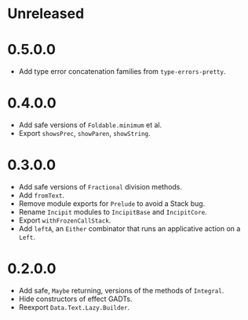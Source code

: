 # Unreleased

# 0.5.0.0

* Add type error concatenation families from `type-errors-pretty`.

# 0.4.0.0

* Add safe versions of `Foldable.minimum` et al.
* Export `showsPrec`, `showParen`, `showString`.

# 0.3.0.0

* Add safe versions of `Fractional` division methods.
* Add `fromText`.
* Remove module exports for `Prelude` to avoid a Stack bug.
* Rename `Incipit` modules to `IncipitBase` and `IncipitCore`.
* Export `withFrozenCallStack`.
* Add `leftA`, an `Either` combinator that runs an applicative action on a `Left`.

# 0.2.0.0

* Add safe, `Maybe` returning, versions of the methods of `Integral`.
* Hide constructors of effect GADTs.
* Reexport `Data.Text.Lazy.Builder`.
